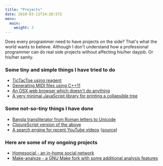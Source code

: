 ```yaml
---
title: "Projects"
date: 2018-03-11T14:20:57Z
menu:
  main:
    weight: 3
---
```


Does every programmer need to have projects on the side? That's what the world wants to believe. Although I don't understand how a professional programmer can do real side projects without affecting his/her dayjob. Or his/her sanity.

### Some tiny and simple things I have tried to do

* [TicTacToe using reagent](http://debamitro.github.io/tictactoe-reagent-demo/)
* [Generating MIDI files using C++11](https://github.com/debamitro/generate-midi)
* [An OSX web browser which doesn't do anything](https://github.com/debamitro/stupidbrowser)
* [A very minimal JavaScript library for printing a collapsible tree](https://github.com/debamitro/minimalist-tree-js)

### Some not-so-tiny things I have done

* [Bangla transliterator from Roman letters to Unicode](https://github.com/debamitro/generate-bangla-utf8)
* [ClojureScript version of the above](http://debamitro.github.io/generate-bangla-utf8-cljs-demo/)
* [A search engine for recent YouTube videos](https://yt-recent-popular.herokuapp.com) ([source](https://github.com/debamitro/yt-recent-popular))

### Here are some of my ongoing projects

* [Homesocial - an in-home social network](https://github.com/debamitro/homesocial)
* [Make-analyze - a GNU Make fork with some additional analysis features](https://github.com/debamitro/make-analyze)
